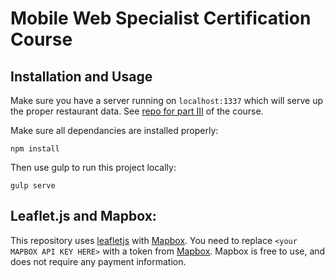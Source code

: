# Mobile Web Specialist Certification Course
## Installation and Usage

Make sure you have a server running on `localhost:1337` which will serve up the proper restaurant data. See [repo for part III](https://github.com/udacity/mws-restaurant-stage-3) of the course.

Make sure all dependancies are installed properly:

```npm install```

Then use gulp to run this project locally:

```gulp serve```

## Leaflet.js and Mapbox:

This repository uses [leafletjs](https://leafletjs.com/) with [Mapbox](https://www.mapbox.com/). You need to replace `<your MAPBOX API KEY HERE>` with a token from [Mapbox](https://www.mapbox.com/). Mapbox is free to use, and does not require any payment information. 
